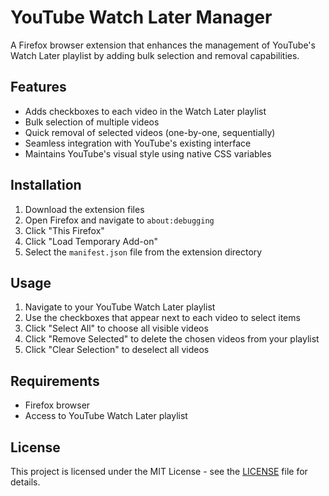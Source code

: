 # YouTube Watch Later Manager

A Firefox browser extension that enhances the management of YouTube's Watch Later playlist by adding bulk selection and
removal capabilities.

## Features

- Adds checkboxes to each video in the Watch Later playlist
- Bulk selection of multiple videos
- Quick removal of selected videos (one-by-one, sequentially)
- Seamless integration with YouTube's existing interface
- Maintains YouTube's visual style using native CSS variables

## Installation

1. Download the extension files
2. Open Firefox and navigate to `about:debugging`
3. Click "This Firefox"
4. Click "Load Temporary Add-on"
5. Select the `manifest.json` file from the extension directory

## Usage

1. Navigate to your YouTube Watch Later playlist
2. Use the checkboxes that appear next to each video to select items
3. Click "Select All" to choose all visible videos
4. Click "Remove Selected" to delete the chosen videos from your playlist
5. Click "Clear Selection" to deselect all videos

## Requirements

- Firefox browser
- Access to YouTube Watch Later playlist

## License

This project is licensed under the MIT License - see the [LICENSE](LICENSE) file for details.
